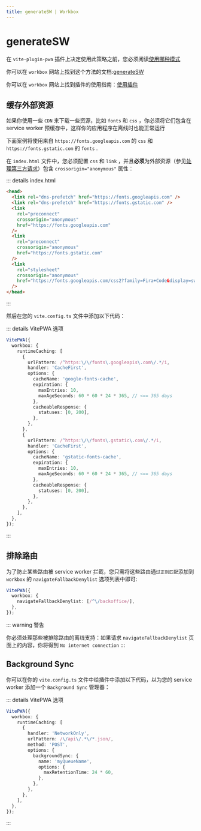 ```yaml
---
title: generateSW | Workbox
---
```


# generateSW

在 `vite-plugin-pwa` 插件上决定使用此策略之前，您必须阅读[使用哪种模式](https://developer.chrome.com/docs/workbox/modules/workbox-build/#which-mode-to-use)

你可以在 `workbox` 网站上找到这个方法的文档:[generateSW](https://developer.chrome.com/docs/workbox/modules/workbox-build#method-generateSW)

你可以在 `workbox` 网站上找到插件的使用指南：[使用插件](https://developer.chrome.com/docs/workbox/using-plugins/)

## 缓存外部资源

如果你使用一些 `CDN` 来下载一些资源，比如 `fonts` 和 `css` ，你必须将它们包含在 service worker 预缓存中，这样你的应用程序在离线时也能正常运行

下面案例将使用来自 `https://fonts.googleapis.com` 的 `css` 和 `https://fonts.gstatic.com` 的 `fonts` .

在 `index.html` 文件中，您必须配置 `css` 和 `link` ，并且**必须**为外部资源（参见[处理第三方请求](https://developer.chrome.com/docs/workbox/caching-resources-during-runtime#cross-origin_considerations)）包含 `crossorigin="anonymous"` 属性：

::: details index.html

```html
<head>
  <link rel="dns-prefetch" href="https://fonts.googleapis.com" />
  <link rel="dns-prefetch" href="https://fonts.gstatic.com" />
  <link
    rel="preconnect"
    crossorigin="anonymous"
    href="https://fonts.googleapis.com"
  />
  <link
    rel="preconnect"
    crossorigin="anonymous"
    href="https://fonts.gstatic.com"
  />
  <link
    rel="stylesheet"
    crossorigin="anonymous"
    href="https://fonts.googleapis.com/css2?family=Fira+Code&display=swap"
  />
</head>
```

:::

然后在您的 `vite.config.ts` 文件中添加以下代码：

::: details VitePWA 选项

```ts
VitePWA({
  workbox: {
    runtimeCaching: [
      {
        urlPattern: /^https:\/\/fonts\.googleapis\.com\/.*/i,
        handler: 'CacheFirst',
        options: {
          cacheName: 'google-fonts-cache',
          expiration: {
            maxEntries: 10,
            maxAgeSeconds: 60 * 60 * 24 * 365, // <== 365 days
          },
          cacheableResponse: {
            statuses: [0, 200],
          },
        },
      },
      {
        urlPattern: /^https:\/\/fonts\.gstatic\.com\/.*/i,
        handler: 'CacheFirst',
        options: {
          cacheName: 'gstatic-fonts-cache',
          expiration: {
            maxEntries: 10,
            maxAgeSeconds: 60 * 60 * 24 * 365, // <== 365 days
          },
          cacheableResponse: {
            statuses: [0, 200],
          },
        },
      },
    ],
  },
});
```

:::

## 排除路由

为了防止某些路由被 service worker 拦截，您只需将这些路由通`过正则匹配`添加到 `workbox` 的 `navigateFallbackDenylist` 选项列表中即可:

```ts
VitePWA({
  workbox: {
    navigateFallbackDenylist: [/^\/backoffice/],
  },
});
```

::: warning 警告

你必须处理那些被排除路由的离线支持：如果请求 `navigateFallbackDenylist` 页面上的内容，你将得到 `No internet connection`
:::

## Background Sync

你可以在你的 `vite.config.ts` 文件中给插件中添加以下代码，以为您的 service worker 添加一个 `Background Sync` 管理器：

::: details VitePWA 选项

```ts
VitePWA({
  workbox: {
    runtimeCaching: [
      {
        handler: 'NetworkOnly',
        urlPattern: /\/api\/.*\/*.json/,
        method: 'POST',
        options: {
          backgroundSync: {
            name: 'myQueueName',
            options: {
              maxRetentionTime: 24 * 60,
            },
          },
        },
      },
    ],
  },
});
```

:::
